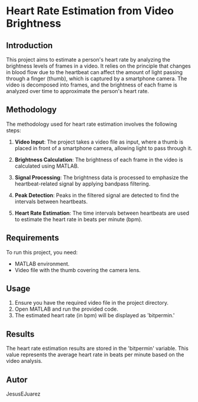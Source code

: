 # Heart Rate Estimation from Video Brightness

## Introduction

This project aims to estimate a person's heart rate by analyzing the brightness levels of frames in a video. It relies on the principle that changes in blood flow due to the heartbeat can affect the amount of light passing through a finger (thumb), which is captured by a smartphone camera. The video is decomposed into frames, and the brightness of each frame is analyzed over time to approximate the person's heart rate.

## Methodology

The methodology used for heart rate estimation involves the following steps:

1. **Video Input**: The project takes a video file as input, where a thumb is placed in front of a smartphone camera, allowing light to pass through it.

2. **Brightness Calculation**: The brightness of each frame in the video is calculated using MATLAB.

3. **Signal Processing**: The brightness data is processed to emphasize the heartbeat-related signal by applying bandpass filtering.

4. **Peak Detection**: Peaks in the filtered signal are detected to find the intervals between heartbeats.

5. **Heart Rate Estimation**: The time intervals between heartbeats are used to estimate the heart rate in beats per minute (bpm).

## Requirements

To run this project, you need:

- MATLAB environment.
- Video file with the thumb covering the camera lens.

## Usage

1. Ensure you have the required video file in the project directory.
2. Open MATLAB and run the provided code.
3. The estimated heart rate (in bpm) will be displayed as 'bitpermin.'

## Results

The heart rate estimation results are stored in the 'bitpermin' variable. This value represents the average heart rate in beats per minute based on the video analysis.
## Autor 
JesusEJuarez
